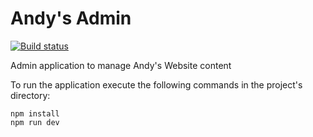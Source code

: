 # Andy's Admin

[![Build status](https://ci.appveyor.com/api/projects/status/9np8cyjbro2na6jg/branch/master?svg=true)](https://ci.appveyor.com/project/aistomin/andys-admin/branch/master)

Admin application to manage Andy's Website content

To run the application execute the following commands in the project's directory:
```
npm install
npm run dev
```

